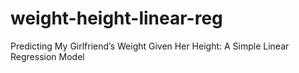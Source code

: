 # weight-height-linear-reg
Predicting My Girlfriend’s Weight Given Her Height: A Simple Linear Regression Model
